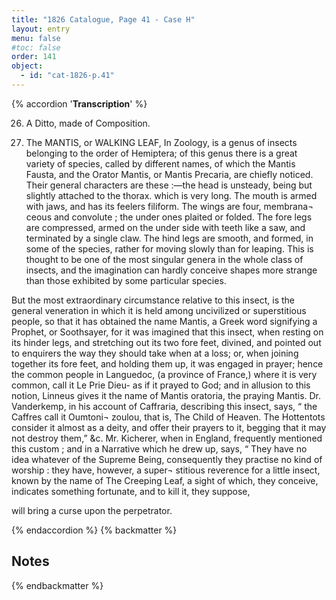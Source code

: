 ```yaml
---
title: "1826 Catalogue, Page 41 - Case H"
layout: entry
menu: false
#toc: false
order: 141
object:
  - id: "cat-1826-p.41"
---
```

{% accordion '**Transcription**' %}

26. A Ditto, made of Composition.

27. The MANTIS, or WALKING LEAF,
In Zoology, is a genus of insects belonging to the order of
Hemiptera; of this genus there is a great variety of species,
called by different names, of which the Mantis Fausta,
and the Orator Mantis, or Mantis Precaria, are chiefly
noticed. Their general characters are these :—the head
is unsteady, being but slightly attached to the thorax.
which is very long. The mouth is armed with jaws, and
has its feelers filiform. The wings are four, membrana¬
ceous and convolute ; the under ones plaited or folded.
The fore legs are compressed, armed on the under side
with teeth like a saw, and terminated by a single claw.
The hind legs are smooth, and formed, in some of the
species, rather for moving slowly than for leaping. This
is thought to be one of the most singular genera in the
whole class of insects, and the imagination can hardly
conceive shapes more strange than those exhibited by
some particular species.

But the most extraordinary circumstance relative to this
insect, is the general veneration in which it is held among
uncivilized or superstitious people, so that it has obtained
the name Mantis, a Greek word signifying a Prophet, or
Soothsayer, for it was imagined that this insect, when
resting on its hinder legs, and stretching out its two fore
feet, divined, and pointed out to enquirers the way they
should take when at a loss; or, when joining together its
fore feet, and holding them up, it was engaged in prayer;
hence the common people in Languedoc, (a province of
France,) where it is very common, call it Le Prie Dieu-
as if it prayed to God; and in allusion to this notion,
Linneus gives it the name of Mantis oratoria, the praying
Mantis. Dr. Vanderkemp, in his account of Caffraria,
describing this insect, says, “ the Caffres call it Oumtoni¬
zoulou, that is, The Child of Heaven. The Hottentots
consider it almost as a deity, and offer their prayers to it,
begging that it may not destroy them,” &c. Mr. Kicherer,
when in England, frequently mentioned this custom ; and
in a Narrative which he drew up, says, “ They have no
idea whatever of the Supreme Being, consequently they
practise no kind of worship : they have, however, a super¬
stitious reverence for a little insect, known by the name
of The Creeping Leaf, a sight of which, they conceive,
indicates something fortunate, and to kill it, they suppose,

will bring a curse upon the perpetrator.

{% endaccordion %}
{% backmatter %}

## Notes
[^1]:
[^2]:
[^3]:
[^4]:
[^5]:
[^6]:
[^7]:
[^8]:
[^9]:
[^10]:
[^11]:
[^12]:
[^13]:
[^14]:
{% endbackmatter %}


